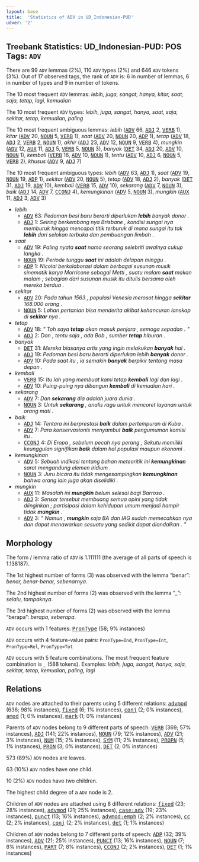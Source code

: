 ```yaml
---
layout: base
title:  'Statistics of ADV in UD_Indonesian-PUD'
udver: '2'
---
```


## Treebank Statistics: UD_Indonesian-PUD: POS Tags: `ADV`

There are 99 `ADV` lemmas (2%), 110 `ADV` types (2%) and 646 `ADV` tokens (3%).
Out of 17 observed tags, the rank of `ADV` is: 6 in number of lemmas, 6 in number of types and 9 in number of tokens.

The 10 most frequent `ADV` lemmas: <em>lebih, juga, sangat, hanya, kitar, saat, saja, tetap, lagi, kemudian</em>

The 10 most frequent `ADV` types:  <em>lebih, juga, sangat, hanya, saat, saja, sekitar, tetap, kemudian, paling</em>

The 10 most frequent ambiguous lemmas: <em>lebih</em> (<tt><a href="id_pud-pos-ADV.html">ADV</a></tt> 66, <tt><a href="id_pud-pos-ADJ.html">ADJ</a></tt> 2, <tt><a href="id_pud-pos-VERB.html">VERB</a></tt> 1), <em>kitar</em> (<tt><a href="id_pud-pos-ADV.html">ADV</a></tt> 20, <tt><a href="id_pud-pos-NOUN.html">NOUN</a></tt> 5, <tt><a href="id_pud-pos-VERB.html">VERB</a></tt> 1), <em>saat</em> (<tt><a href="id_pud-pos-ADV.html">ADV</a></tt> 20, <tt><a href="id_pud-pos-NOUN.html">NOUN</a></tt> 20, <tt><a href="id_pud-pos-ADP.html">ADP</a></tt> 1), <em>tetap</em> (<tt><a href="id_pud-pos-ADV.html">ADV</a></tt> 18, <tt><a href="id_pud-pos-ADJ.html">ADJ</a></tt> 2, <tt><a href="id_pud-pos-VERB.html">VERB</a></tt> 2, <tt><a href="id_pud-pos-NOUN.html">NOUN</a></tt> 1), <em>akhir</em> (<tt><a href="id_pud-pos-ADJ.html">ADJ</a></tt> 23, <tt><a href="id_pud-pos-ADV.html">ADV</a></tt> 12, <tt><a href="id_pud-pos-NOUN.html">NOUN</a></tt> 9, <tt><a href="id_pud-pos-VERB.html">VERB</a></tt> 4), <em>mungkin</em> (<tt><a href="id_pud-pos-ADV.html">ADV</a></tt> 12, <tt><a href="id_pud-pos-AUX.html">AUX</a></tt> 11, <tt><a href="id_pud-pos-ADJ.html">ADJ</a></tt> 5, <tt><a href="id_pud-pos-VERB.html">VERB</a></tt> 5, <tt><a href="id_pud-pos-NOUN.html">NOUN</a></tt> 3), <em>banyak</em> (<tt><a href="id_pud-pos-DET.html">DET</a></tt> 34, <tt><a href="id_pud-pos-ADJ.html">ADJ</a></tt> 20, <tt><a href="id_pud-pos-ADV.html">ADV</a></tt> 10, <tt><a href="id_pud-pos-NOUN.html">NOUN</a></tt> 1), <em>kembali</em> (<tt><a href="id_pud-pos-VERB.html">VERB</a></tt> 16, <tt><a href="id_pud-pos-ADV.html">ADV</a></tt> 10, <tt><a href="id_pud-pos-NOUN.html">NOUN</a></tt> 1), <em>tentu</em> (<tt><a href="id_pud-pos-ADV.html">ADV</a></tt> 10, <tt><a href="id_pud-pos-ADJ.html">ADJ</a></tt> 6, <tt><a href="id_pud-pos-NOUN.html">NOUN</a></tt> 5, <tt><a href="id_pud-pos-VERB.html">VERB</a></tt> 2), <em>khusus</em> (<tt><a href="id_pud-pos-ADV.html">ADV</a></tt> 9, <tt><a href="id_pud-pos-ADJ.html">ADJ</a></tt> 7)

The 10 most frequent ambiguous types:  <em>lebih</em> (<tt><a href="id_pud-pos-ADV.html">ADV</a></tt> 63, <tt><a href="id_pud-pos-ADJ.html">ADJ</a></tt> 1), <em>saat</em> (<tt><a href="id_pud-pos-ADV.html">ADV</a></tt> 19, <tt><a href="id_pud-pos-NOUN.html">NOUN</a></tt> 19, <tt><a href="id_pud-pos-ADP.html">ADP</a></tt> 1), <em>sekitar</em> (<tt><a href="id_pud-pos-ADV.html">ADV</a></tt> 20, <tt><a href="id_pud-pos-NOUN.html">NOUN</a></tt> 5), <em>tetap</em> (<tt><a href="id_pud-pos-ADV.html">ADV</a></tt> 18, <tt><a href="id_pud-pos-ADJ.html">ADJ</a></tt> 2), <em>banyak</em> (<tt><a href="id_pud-pos-DET.html">DET</a></tt> 31, <tt><a href="id_pud-pos-ADJ.html">ADJ</a></tt> 19, <tt><a href="id_pud-pos-ADV.html">ADV</a></tt> 10), <em>kembali</em> (<tt><a href="id_pud-pos-VERB.html">VERB</a></tt> 15, <tt><a href="id_pud-pos-ADV.html">ADV</a></tt> 10), <em>sekarang</em> (<tt><a href="id_pud-pos-ADV.html">ADV</a></tt> 7, <tt><a href="id_pud-pos-NOUN.html">NOUN</a></tt> 3), <em>baik</em> (<tt><a href="id_pud-pos-ADJ.html">ADJ</a></tt> 14, <tt><a href="id_pud-pos-ADV.html">ADV</a></tt> 7, <tt><a href="id_pud-pos-CCONJ.html">CCONJ</a></tt> 4), <em>kemungkinan</em> (<tt><a href="id_pud-pos-ADV.html">ADV</a></tt> 5, <tt><a href="id_pud-pos-NOUN.html">NOUN</a></tt> 3), <em>mungkin</em> (<tt><a href="id_pud-pos-AUX.html">AUX</a></tt> 11, <tt><a href="id_pud-pos-ADJ.html">ADJ</a></tt> 3, <tt><a href="id_pud-pos-ADV.html">ADV</a></tt> 3)


* <em>lebih</em>
  * <tt><a href="id_pud-pos-ADV.html">ADV</a></tt> 63: <em>Pedoman besi baru berarti diperlukan <b>lebih</b> banyak donor .</em>
  * <tt><a href="id_pud-pos-ADJ.html">ADJ</a></tt> 1: <em>Seiring berkembang nya Brisbane , kondisi sungai nya memburuk hingga mencapai titik terburuk di mana sungai itu tak <b>lebih</b> dari selokan terbuka dan pembuangan limbah .</em>
* <em>saat</em>
  * <tt><a href="id_pud-pos-ADV.html">ADV</a></tt> 19: <em>Paling nyata <b>saat</b> nama seorang selebriti awalnya cukup langka .</em>
  * <tt><a href="id_pud-pos-NOUN.html">NOUN</a></tt> 19: <em>Periode tunggu <b>saat</b> ini adalah delapan minggu .</em>
  * <tt><a href="id_pud-pos-ADP.html">ADP</a></tt> 1: <em>Nicolai berkolaborasi dalam berbagai susunan musik sinematik karya Morricone sebagai Metti , suatu malam <b>saat</b> makan malam ; sebagian dari susunan musik itu ditulis bersama oleh mereka berdua .</em>
* <em>sekitar</em>
  * <tt><a href="id_pud-pos-ADV.html">ADV</a></tt> 20: <em>Pada tahun 1563 , populasi Venesia merosot hingga <b>sekitar</b> 168.000 orang .</em>
  * <tt><a href="id_pud-pos-NOUN.html">NOUN</a></tt> 5: <em>Lahan pertanian bisa menderita akibat kehancuran lanskap di <b>sekitar</b> nya .</em>
* <em>tetap</em>
  * <tt><a href="id_pud-pos-ADV.html">ADV</a></tt> 18: <em>" Toh saya <b>tetap</b> akan masuk penjara , semoga sepadan . "</em>
  * <tt><a href="id_pud-pos-ADJ.html">ADJ</a></tt> 2: <em>Dan , tentu saja , ada Bob , sumber <b>tetap</b> hiburan .</em>
* <em>banyak</em>
  * <tt><a href="id_pud-pos-DET.html">DET</a></tt> 31: <em>Mereka biasanya artis yang ingin melakukan <b>banyak</b> hal .</em>
  * <tt><a href="id_pud-pos-ADJ.html">ADJ</a></tt> 19: <em>Pedoman besi baru berarti diperlukan lebih <b>banyak</b> donor .</em>
  * <tt><a href="id_pud-pos-ADV.html">ADV</a></tt> 10: <em>Pada saat itu , ia semakin <b>banyak</b> berpikir tentang masa depan .</em>
* <em>kembali</em>
  * <tt><a href="id_pud-pos-VERB.html">VERB</a></tt> 15: <em>Itu lah yang membuat kami tetap <b>kembali</b> lagi dan lagi .</em>
  * <tt><a href="id_pud-pos-ADV.html">ADV</a></tt> 10: <em>Puing-puing nya dibangun <b>kembali</b> di kemudian hari .</em>
* <em>sekarang</em>
  * <tt><a href="id_pud-pos-ADV.html">ADV</a></tt> 7: <em>Dan <b>sekarang</b> dia adalah juara dunia .</em>
  * <tt><a href="id_pud-pos-NOUN.html">NOUN</a></tt> 3: <em>Untuk <b>sekarang</b> , analis ragu untuk mencoret layanan untuk orang mati .</em>
* <em>baik</em>
  * <tt><a href="id_pud-pos-ADJ.html">ADJ</a></tt> 14: <em>Tentara ini berprestasi <b>baik</b> dalam pertempuran di Kuba .</em>
  * <tt><a href="id_pud-pos-ADV.html">ADV</a></tt> 7: <em>Para konservasionis menyambut <b>baik</b> pengumuman komisi itu .</em>
  * <tt><a href="id_pud-pos-CCONJ.html">CCONJ</a></tt> 4: <em>Di Eropa , sebelum pecah nya perang , Sekutu memiliki keunggulan signifikan <b>baik</b> dalam hal populasi maupun ekonomi .</em>
* <em>kemungkinan</em>
  * <tt><a href="id_pud-pos-ADV.html">ADV</a></tt> 5: <em>Sebuah indikasi tentang bahan meteoritik ini <b>kemungkinan</b> sarat mengandung elemen iridium .</em>
  * <tt><a href="id_pud-pos-NOUN.html">NOUN</a></tt> 3: <em>Juru bicara itu tidak mengesampingkan <b>kemungkinan</b> bahwa orang lain juga akan diselidiki .</em>
* <em>mungkin</em>
  * <tt><a href="id_pud-pos-AUX.html">AUX</a></tt> 11: <em>Masalah ini <b>mungkin</b> belum selesai bagi Barroso .</em>
  * <tt><a href="id_pud-pos-ADJ.html">ADJ</a></tt> 3: <em>Sensor tersebut membuang semua opini yang tidak diinginkan ; partisipasi dalam kehidupan umum menjadi hampir tidak <b>mungkin</b> .</em>
  * <tt><a href="id_pud-pos-ADV.html">ADV</a></tt> 3: <em>" Namun , <b>mungkin</b> saja BA dan IAG sudah memecahkan nya dan dapat menawarkan sesuatu yang sedikit dapat diandalkan . "</em>

## Morphology

The form / lemma ratio of `ADV` is 1.111111 (the average of all parts of speech is 1.138187).

The 1st highest number of forms (3) was observed with the lemma “benar”: <em>benar, benar-benar, sebenarnya</em>.

The 2nd highest number of forms (2) was observed with the lemma “_”: <em>selalu, tampaknya</em>.

The 3rd highest number of forms (2) was observed with the lemma “berapa”: <em>berapa, seberapa</em>.

`ADV` occurs with 1 features: <tt><a href="id_pud-feat-PronType.html">PronType</a></tt> (58; 9% instances)

`ADV` occurs with 4 feature-value pairs: `PronType=Ind`, `PronType=Int`, `PronType=Rel`, `PronType=Tot`

`ADV` occurs with 5 feature combinations.
The most frequent feature combination is `_` (588 tokens).
Examples: <em>lebih, juga, sangat, hanya, saja, sekitar, tetap, kemudian, paling, lagi</em>


## Relations

`ADV` nodes are attached to their parents using 5 different relations: <tt><a href="id_pud-dep-advmod.html">advmod</a></tt> (636; 98% instances), <tt><a href="id_pud-dep-fixed.html">fixed</a></tt> (6; 1% instances), <tt><a href="id_pud-dep-conj.html">conj</a></tt> (2; 0% instances), <tt><a href="id_pud-dep-amod.html">amod</a></tt> (1; 0% instances), <tt><a href="id_pud-dep-mark.html">mark</a></tt> (1; 0% instances)

Parents of `ADV` nodes belong to 9 different parts of speech: <tt><a href="id_pud-pos-VERB.html">VERB</a></tt> (369; 57% instances), <tt><a href="id_pud-pos-ADJ.html">ADJ</a></tt> (141; 22% instances), <tt><a href="id_pud-pos-NOUN.html">NOUN</a></tt> (79; 12% instances), <tt><a href="id_pud-pos-ADV.html">ADV</a></tt> (21; 3% instances), <tt><a href="id_pud-pos-NUM.html">NUM</a></tt> (15; 2% instances), <tt><a href="id_pud-pos-SYM.html">SYM</a></tt> (11; 2% instances), <tt><a href="id_pud-pos-PROPN.html">PROPN</a></tt> (5; 1% instances), <tt><a href="id_pud-pos-PRON.html">PRON</a></tt> (3; 0% instances), <tt><a href="id_pud-pos-DET.html">DET</a></tt> (2; 0% instances)

573 (89%) `ADV` nodes are leaves.

63 (10%) `ADV` nodes have one child.

10 (2%) `ADV` nodes have two children.

The highest child degree of a `ADV` node is 2.

Children of `ADV` nodes are attached using 8 different relations: <tt><a href="id_pud-dep-fixed.html">fixed</a></tt> (23; 28% instances), <tt><a href="id_pud-dep-advmod.html">advmod</a></tt> (21; 25% instances), <tt><a href="id_pud-dep-case-adv.html">case:adv</a></tt> (19; 23% instances), <tt><a href="id_pud-dep-punct.html">punct</a></tt> (13; 16% instances), <tt><a href="id_pud-dep-advmod-emph.html">advmod:emph</a></tt> (2; 2% instances), <tt><a href="id_pud-dep-cc.html">cc</a></tt> (2; 2% instances), <tt><a href="id_pud-dep-conj.html">conj</a></tt> (2; 2% instances), <tt><a href="id_pud-dep-det.html">det</a></tt> (1; 1% instances)

Children of `ADV` nodes belong to 7 different parts of speech: <tt><a href="id_pud-pos-ADP.html">ADP</a></tt> (32; 39% instances), <tt><a href="id_pud-pos-ADV.html">ADV</a></tt> (21; 25% instances), <tt><a href="id_pud-pos-PUNCT.html">PUNCT</a></tt> (13; 16% instances), <tt><a href="id_pud-pos-NOUN.html">NOUN</a></tt> (7; 8% instances), <tt><a href="id_pud-pos-PART.html">PART</a></tt> (7; 8% instances), <tt><a href="id_pud-pos-CCONJ.html">CCONJ</a></tt> (2; 2% instances), <tt><a href="id_pud-pos-DET.html">DET</a></tt> (1; 1% instances)

